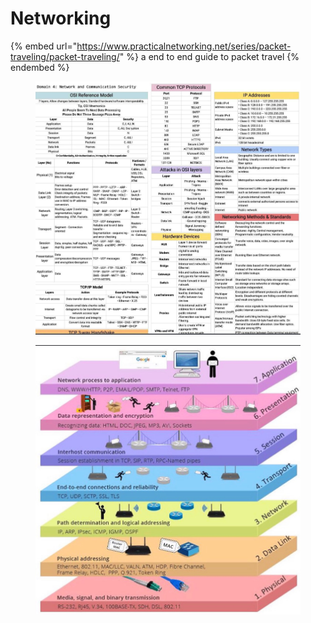 # Networking

{% embed url="https://www.practicalnetworking.net/series/packet-traveling/packet-traveling/" %}
a end to end guide to packet travel
{% endembed %}

<div data-full-width="true">

<figure><img src="../../.gitbook/assets/image (2).png" alt=""><figcaption></figcaption></figure>

</div>

<div data-full-width="true">

<figure><img src="../../.gitbook/assets/image (1) (1) (1).png" alt=""><figcaption></figcaption></figure>

</div>
